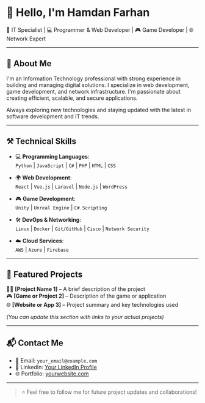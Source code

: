 # 👋 Hello, I'm Hamdan Farhan

🎯 IT Specialist | 💻 Programmer & Web Developer | 🎮 Game Developer | 🌐 Network Expert

---

## 🧠 About Me

I'm an Information Technology professional with strong experience in building and managing digital solutions. I specialize in web development, game development, and network infrastructure. I'm passionate about creating efficient, scalable, and secure applications.

Always exploring new technologies and staying updated with the latest in software development and IT trends.

---

## ⚒️ Technical Skills

- 💻 **Programming Languages**:  
  `Python` | `JavaScript` | `C#` | `PHP` | `HTML` | `CSS`

- 🌍 **Web Development**:  
  `React` | `Vue.js` | `Laravel` | `Node.js` | `WordPress`

- 🎮 **Game Development**:  
  `Unity` | `Unreal Engine` | `C# Scripting`

- 🛠️ **DevOps & Networking**:  
  `Linux` | `Docker` | `Git/GitHub` | `Cisco` | `Network Security`

- ☁️ **Cloud Services**:  
  `AWS` | `Azure` | `Firebase`

---

## 📂 Featured Projects

👨‍💻 **[Project Name 1]** – A brief description of the project  
🎮 **[Game or Project 2]** – Description of the game or application  
🌐 **[Website or App 3]** – Project summary and key technologies used

*(You can update this section with links to your actual projects)*

---

## 📬 Contact Me

- 📧 Email: `your_email@example.com`  
- 💼 LinkedIn: [Your LinkedIn Profile](https://linkedin.com/in/your-profile)  
- 🌐 Portfolio: [yourwebsite.com](https://yourwebsite.com)

---

> ⭐ Feel free to follow me for future project updates and collaborations!
